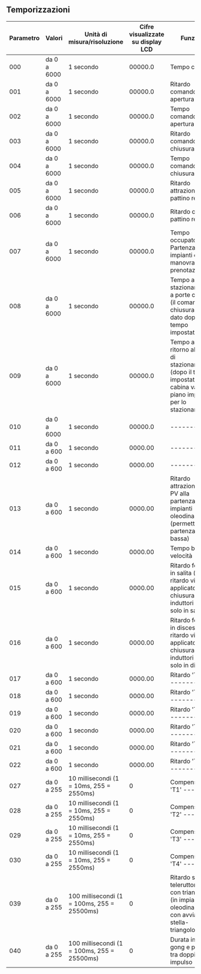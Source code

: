 ## Temporizzazioni

| Parametro | Valori | Unità di misura/risoluzione | Cifre visualizzate su display LCD | Funzioni |
|-----------|--------|-----------------|-----------------------------------|----------|
| 000 | da 0 a 6000 | 1 secondo | 00000.0 | Tempo corsa |
| 001 | da 0 a 6000 | 1 secondo | 00000.0 | Ritardo comando apertura porte |
| 002 | da 0 a 6000 | 1 secondo | 00000.0 | Tempo comando apertura porte |
| 003 | da 0 a 6000 | 1 secondo | 00000.0 | Ritardo comando chiusura porte  |
| 004 | da 0 a 6000 | 1 secondo | 00000.0 | Tempo comando chiusura porte |
| 005 | da 0 a 6000 | 1 secondo | 00000.0 | Ritardo attrazione pattino retrattile |
| 006 | da 0 a 6000 | 1 secondo | 00000.0 | Ritardo caduta pattino retrattile   |
| 007 | da 0 a 6000 | 1 secondo | 00000.0 | Tempo occupato / Partenza (per impianti con manovra a prenotazione) |
| 008 | da 0 a 6000 | 1 secondo | 00000.0 | Tempo avvio stazionamento a porte chiuse (il comando di chiusura viene dato dopo il tempo impostato) |
| 009 | da 0 a 6000 | 1 secondo | 00000.0 | Tempo avvio ritorno al piano di stazionamento (dopo il tempo impostato la cabina va al piano impostato per lo stazionamento) |
| 010 | da 0 a 6000 | 1 secondo | 00000.0 | ----------- |
| 011 | da 0 a 600 | 1 secondo | 0000.00 | ----------- |
| 012 | da 0 a 600 | 1 secondo | 0000.00 | ----------- |
| 013 | da 0 a 600 | 1 secondo | 0000.00 | Ritardo attrazione relè PV alla partenza in impianti oleodinamici (permette partenza in bassa) |
| 014 | da 0 a 600 | 1 secondo | 0000.00 | Tempo bassa velocità  |
| 015 | da 0 a 600 | 1 secondo | 0000.00 | Ritardo fermata in salita (il ritardo viene applicato alla chiusura degli induttori IS-ID solo in salita) |
| 016 | da 0 a 600 | 1 secondo | 0000.00 | Ritardo fermata in discesa (il ritardo viene applicato alla chiusura degli induttori IS-ID solo in discesa) |
| 017 | da 0 a 600 | 1 secondo | 0000.00 | Ritardo 'T1' ---------- |
| 018 | da 0 a 600 | 1 secondo | 0000.00 | Ritardo 'T2' -----------|
| 019 | da 0 a 600 | 1 secondo | 0000.00 | Ritardo 'T3' -----------|
| 020 | da 0 a 600 | 1 secondo | 0000.00 | Ritardo 'T4' -----------|
| 021 | da 0 a 600 | 1 secondo | 0000.00 | Ritardo 'T5' ---------- |
| 022 | da 0 a 600 | 1 secondo | 0000.00 | Ritardo 'T6' ---------- |
| 027 | da 0 a 255 | 10 millisecondi (1 = 10ms, 255 = 2550ms)| 0 | Compensazione 'T1' ---- |
| 028 | da 0 a 255 | 10 millisecondi (1 = 10ms, 255 = 2550ms)| 0 | Compensazione 'T2' ---- |
| 029 | da 0 a 255 | 10 millisecondi (1 = 10ms, 255 = 2550ms)| 0 | Compensazione 'T3' ---- |
| 030 | da 0 a 255 | 10 millisecondi (1 = 10ms, 255 = 2550ms)| 0 | Compensazione 'T4' ---- |  
| 039 | da 0 a 255 | 100 millisecondi (1 = 100ms, 255 = 25500ms)| 0 | Ritardo scambio teleruttore stella con triangolo (in impianti oleodinamici con avviamento stella-triangolo) |
| 040 | da 0 a 255 | 100 millisecondi (1 = 100ms, 255 = 25500ms)| 0 | Durata impulso gong e pausa tra doppio impulso |
